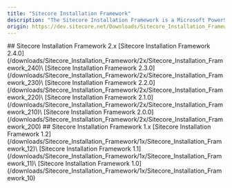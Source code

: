 ```yaml
---
title: "Sitecore Installation Framework"
description: "The Sitecore Installation Framework is a Microsoft PowerShell module that supports local and remote installations of Sitecore, and it is fully extensible."
origin: https://dev.sitecore.net/Downloads/Sitecore_Installation_Framework.aspx
---
```


<Card variant='outlineRaised' px={0} mb={8}>
<CardHeader>
## Sitecore Installation Framework 2.x
</CardHeader>
<CardBody>
[Sitecore Installation Framework 2.4.0](/downloads/Sitecore_Installation_Framework/2x/Sitecore_Installation_Framework_240)\
[Sitecore Installation Framework 2.3.0](/downloads/Sitecore_Installation_Framework/2x/Sitecore_Installation_Framework_230)\
[Sitecore Installation Framework 2.2.0](/downloads/Sitecore_Installation_Framework/2x/Sitecore_Installation_Framework_220)\
[Sitecore Installation Framework 2.1.0](/downloads/Sitecore_Installation_Framework/2x/Sitecore_Installation_Framework_210)\
[Sitecore Installation Framework 2.0.0](/downloads/Sitecore_Installation_Framework/2x/Sitecore_Installation_Framework_200)
</CardBody>          
</Card>

<Card variant='outlineRaised' px={0} mb={8}>
<CardHeader>
## Sitecore Installation Framework 1.x
</CardHeader>
<CardBody>
[Sitecore Installation Framework 1.2](/downloads/Sitecore_Installation_Framework/1x/Sitecore_Installation_Framework_12)\
[Sitecore Installation Framework 1.1](/downloads/Sitecore_Installation_Framework/1x/Sitecore_Installation_Framework_11)\
[Sitecore Installation Framework 1.0](/downloads/Sitecore_Installation_Framework/1x/Sitecore_Installation_Framework_10)
</CardBody>          
</Card>
